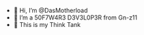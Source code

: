 - 👋 Hi, I’m @DasMotherload
- 👀 I’m a 50F7W4R3 D3V3L0P3R from Gn-z11
- 🌱 This is my Think Tank
<!---
DasMotherload/DasMotherload is a ✨ special ✨ repository because its `README.md` (this file) appears on your GitHub profile.
You can click the Preview link to take a look at your changes.
--->
